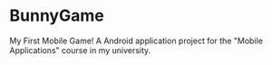 # BunnyGame
My First Mobile Game! A Android application project for the "Mobile Applications" course in my university.
